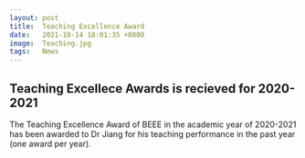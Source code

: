 ```yaml
---
layout: post
title:  Teaching Excellence Award
date:   2021-10-14 18:01:35 +0800
image:  Teaching.jpg
tags:   News
---
```

## Teaching Excellece Awards is recieved for 2020-2021

The Teaching Excellence Award of BEEE in the academic year of 2020-2021 has been awarded to Dr Jiang for his teaching performance in the past year (one award per year).

